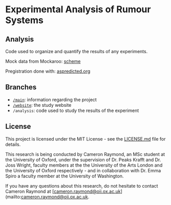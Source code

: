 # Experimental Analysis of Rumour Systems

## Analysis

Code used to organize and quantify the results of any experiments.

Mock data from Mockaroo: [scheme](https://www.mockaroo.com/schemas/294135)

Pregistration done with: [aspredicted.org](https://aspredicted.org/)

## Branches

- [`/main`](https://github.com/cameron-raymond/SDS-Thesis/tree/main): information regarding the project
- [`/website`](https://github.com/cameron-raymond/SDS-Thesis/tree/website): the study website
- `/analysis`: code used to study the results of the experiment
  
## License

This project is licensed under the MIT License - see the [LICENSE.md](https://github.com/cameron-raymond/SDS-Thesis/blob/main/LICENSE.md) file for details.

This research is being conducted by Cameron Raymond, an MSc student at the University of Oxford, under the supervision of Dr. Peaks Krafft and Dr. Joss Wright, faculty members at the the University of the Arts London and the University of Oxford respectively - and in collaboration with Dr. Emma Spiro a faculty member at the University of Washington.

If you have any questions about this research, do not hesitate to contact Cameron Raymond at [cameron.raymond@oii.ox.ac.uk](mailto:cameron.raymond@oii.ox.ac.uk.